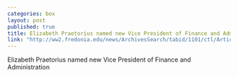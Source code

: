 ```yaml
---
categories: box
layout: post
published: true
title: Elizabeth Praetorius named new Vice President of Finance and Administration
link: "http://ww2.fredonia.edu/news/ArchivesSearch/tabid/1101/ctl/ArticleView/mid/1878/articleId/4890/Elizabeth_Praetorius_named_new_Vice_President_of_Finance_and_Administration.aspx"
---
```


Elizabeth Praetorius named new Vice President of Finance and Administration
